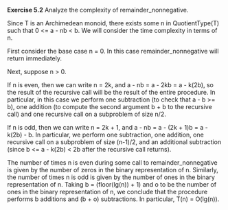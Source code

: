 **Exercise 5.2** Analyze the complexity of remainder_nonnegative.

Since T is an Archimedean monoid, there exists some n in QuotientType(T) such that 0 <= a - nb < b.  We will consider the time complexity in terms of n.

First consider the base case n = 0.  In this case remainder_nonnegative will return immediately.

Next, suppose n > 0.

If n is even, then we can write n = 2k, and a - nb = a - 2kb = a - k(2b), so the result of the recursive call will be the result of the entire procedure.  In particular, in this case we perform one subtraction (to check that a - b >= b), one addition (to compute the second argument b + b to the recursive call) and one recursive call on a subproblem of size n/2.

If n is odd, then we can write n = 2k + 1, and a - nb = a - (2k + 1)b = a - k(2b) - b.  In particular, we perform one subtraction, one addition, one recursive call on a subproblem of size (n-1)/2, and an additional subtraction (since b <= a - k(2b) < 2b after the recursive call returns).

The number of times n is even during some call to remainder_nonnegative is given by the number of zeros in the binary representation of n.  Similarly, the number of times n is odd is given by the number of ones in the binary representation of n.  Taking b = (floor(lg(n)) + 1) and o to be the number of ones in the binary representation of n, we conclude that the procedure performs b additions and (b + o) subtractions.  In particular, T(n) = O(lg(n)).
